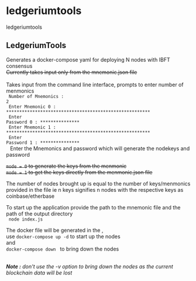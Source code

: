# ledgeriumtools
ledgeriumtools

<h2> LedgeriumTools </h2>

Generates a docker-compose yaml for deploying N nodes with IBFT consensus<br>
<strike>Currently takes input only from the mnemonic.json file<br><br></strike>
Takes input from the command line interface, prompts to enter number of menmonics<br>
<code>
    Number of Mnemonics : 2<br>
    Enter Mnemonic 0 : *******************************************************<br>
    Enter Password 0 : ***************<br>
    Enter Mnemonic 1 : *******************************************************<br>
    Enter Password 1 : ***************<br>
</code>
Enter the Mnemonics and password which will generate the nodekeys and password

<strike><code>mode = 0</code> to generate the keys from the menmonic<br>
<code>mode = 1</code> to get the keys directly from the menmonic.json file<br></strike>

The number of nodes brought up is equal to the number of keys/menmonics provided in the file
ie n keys signifies n nodes with the respective keys as coinbase/etherbase

To start up the application provide the path to the mnemonic file and the path of the output directory<br>
<code> node index.js <output-dir> </code>

The docker file will be generated in the <output-dir>,<br>
use <code>docker-compose up -d</code> to start up the nodes<br>
and <code> docker-compose down </code> to bring down the nodes<br><br>

<i> <b>Note :</b> don't use the -v option to bring down the nodes as the current blockchain data will be lost </i>
